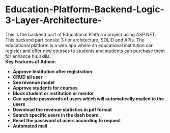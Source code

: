 # Education-Platform-Backend-Logic-3-Layer-Architecture-
This is the backend part of Educational Platform project using ASP.NET. This backend part consist 3 tier architecture, SOLID and APIs. The educational platform is a web app where an educational institution can register and offer new courses to students and students can purchase them for enhance his skills. 
<br><b>Key Features of Admin: <b>
<ul>
<li>Approve Institution after registration </li>
<li>CRUD all user </li>
<li>See revenue model </li>
<li>Approve students for courses</li>
<li>Block student or institution or mentor</li>
<li>Can update passwords of users which will automatically mailed to the users</li>
<li>Download the revenue statistics in pdf format</li> 
<li>Search specific users in the dash board</li>
<li>Reset the password of users according to request</li>
<li>Automated mail</li>
</ul>
